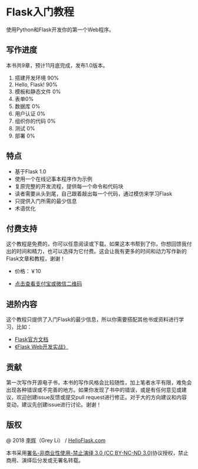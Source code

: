 # Flask入门教程

使用Python和Flask开发你的第一个Web程序。

## 写作进度

本书共9章，预计11月底完成，发布1.0版本。

1. 搭建开发环境 90%
2. Hello, Flask! 90%
3. 模板和静态文件 0%
4. 表单0%
5. 数据库 0%
6. 用户认证 0%
7. 组织你的代码 0%
8. 测试 0%
9. 部署 0%

## 特点

* 基于Flask 1.0
* 使用一个在线记事本程序作为示例
* 复原完整的开发流程，提供每一个命令和代码块
* 读者需要从头到尾，自己跟着敲出每一个代码，通过模仿来学习Flask
* 只提供入门所需的最少信息
* 术语优化

## 付费支持

这个教程是免费的，你可以任意阅读或下载。如果这本书帮到了你，你想回馈我付出的时间和精力，也可以选择为它付费。这会让我有更多的时间和动力写作新的Flask文章和教程，谢谢！

* 价格：￥10

* [点击查看支付宝或微信二维码](http://greyli.com/support)

## 进阶内容

这个教程只提供了入门Flask的最少信息，所以你需要搭配其他书或资料进行学习，比如：

* [Flask官方文档](http://flask.pocoo.org/docs)
* [《Flask Web开发实战》](http://helloflask.com/book)

## 贡献

第一次写作开源电子书，本书的写作风格会比较随性，加上笔者水平有限，难免会出现各种错误或不完善的地方。如果你发现了书中的错误，或是有任何意见或建议，欢迎创建issue反馈或提交pull request进行修正。对于大的方向建议和内容变动，建议先创建issue进行讨论。谢谢！

## 版权

@ 2018 [李辉](http://greyli.com)（Grey Li） / [HelloFlask.com](http://helloflask.com)

本书采用[署名-非商业性使用-禁止演绎 3.0 (CC BY-NC-ND 3.0)](https://creativecommons.org/licenses/by-nc-nd/3.0/deed.zh)协议授权，禁止商用、演绎后分发或无署名转载。